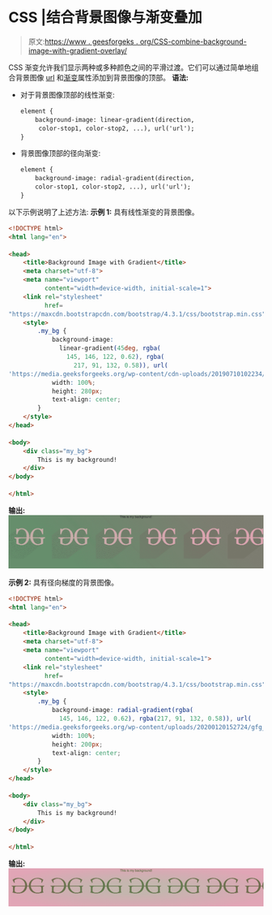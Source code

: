 # CSS |结合背景图像与渐变叠加

> 原文:[https://www . geesforgeks . org/CSS-combine-background-image-with-gradient-overlay/](https://www.geeksforgeeks.org/css-combine-background-image-with-gradient-overlay/)

CSS 渐变允许我们显示两种或多种颜色之间的平滑过渡。它们可以通过简单地组合背景图像 [url](https://www.geeksforgeeks.org/css-background-image-property/) 和[渐变](https://www.geeksforgeeks.org/css-gradients/)属性添加到背景图像的顶部。
**语法:**

*   对于背景图像顶部的线性渐变:

    ```html
    element {
        background-image: linear-gradient(direction, 
         color-stop1, color-stop2, ...), url('url');
    }
    ```

*   背景图像顶部的径向渐变:

    ```html
    element {
        background-image: radial-gradient(direction, 
        color-stop1, color-stop2, ...), url('url');
    }
    ```

以下示例说明了上述方法:
**示例 1:** 具有线性渐变的背景图像。

```html
<!DOCTYPE html>
<html lang="en">

<head>
    <title>Background Image with Gradient</title>
    <meta charset="utf-8">
    <meta name="viewport"
          content="width=device-width, initial-scale=1">
    <link rel="stylesheet"
          href=
"https://maxcdn.bootstrapcdn.com/bootstrap/4.3.1/css/bootstrap.min.css">
    <style>
        .my_bg {
            background-image: 
              linear-gradient(45deg, rgba(
                145, 146, 122, 0.62), rgba(
                  217, 91, 132, 0.58)), url(
'https://media.geeksforgeeks.org/wp-content/cdn-uploads/20190710102234/download3.png');
            width: 100%;
            height: 280px;
            text-align: center;
        }
    </style>
</head>

<body>
    <div class="my_bg">
        This is my background!
    </div>
</body>

</html>
```

**输出:**
![](img/83c73f6e6ce53a714b640ae274827df5.png)

**示例 2:** 具有径向梯度的背景图像。

```html
<!DOCTYPE html>
<html lang="en">

<head>
    <title>Background Image with Gradient</title>
    <meta charset="utf-8">
    <meta name="viewport" 
          content="width=device-width, initial-scale=1">
    <link rel="stylesheet" 
          href=
"https://maxcdn.bootstrapcdn.com/bootstrap/4.3.1/css/bootstrap.min.css">
    <style>
        .my_bg {
            background-image: radial-gradient(rgba(
              145, 146, 122, 0.62), rgba(217, 91, 132, 0.58)), url(
'https://media.geeksforgeeks.org/wp-content/uploads/20200120152724/gfg_icon.png');
            width: 100%;
            height: 200px;
            text-align: center;
        }
    </style>
</head>

<body>
    <div class="my_bg">
        This is my background!
    </div>
</body>

</html>
```

**输出:**
![](img/88bf66bfcc6a3e1e38588a753d599ed4.png)